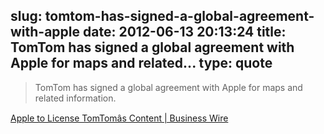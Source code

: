 slug: tomtom-has-signed-a-global-agreement-with-apple
date: 2012-06-13 20:13:24
title: TomTom has signed a global agreement with Apple for maps and related...
type: quote
---

> TomTom has signed a global agreement with Apple for maps and related information.

[Apple to License TomTomâs Content | Business Wire](http://www.businesswire.com/news/home/20120611006133/en/Apple-License-TomTom%E2%80%99s-Content)
